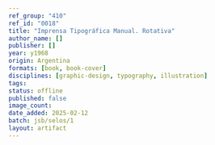 ```yaml
---
ref_group: "410"
ref_id: "0018"
title: "Imprensa Tipográfica Manual. Rotativa"
author_name: []
publisher: []
year: y1968
origin: Argentina
formats: [book, book-cover]
disciplines: [graphic-design, typography, illustration]
tags:
status: offline
published: false
image_count:
date_added: 2025-02-12
batch: jsb/selos/1
layout: artifact
---
```

